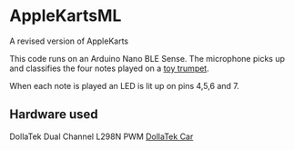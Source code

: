 # AppleKartsML
A revised version of AppleKarts

This code runs on an Arduino Nano BLE Sense. The microphone picks up and classifies the four notes played on a [toy trumpet](https://www.nda-toys.com/product/5218/bontempi-silver-trumpet-42cm-wholesale). 

When each note is played an LED is lit up on pins 4,5,6 and 7.

## Hardware used
DollaTek Dual Channel L298N PWM
[DollaTek Car](https://www.amazon.co.uk/DollaTek-Battery-Chassis-Encoder-Arduino/dp/B07F73HY34/ref=asc_df_B07F73HY34?mcid=32862d46fc213eff89fc5c81c9ceb43e&hvocijid=15328588217776470927-B07F73HY34-&hvexpln=74&tag=googshopuk-21&linkCode=df0&hvadid=696285193871&hvpos=&hvnetw=g&hvrand=15328588217776470927&hvpone=&hvptwo=&hvqmt=&hvdev=c&hvdvcmdl=&hvlocint=&hvlocphy=9046549&hvtargid=pla-2281435176658&psc=1&gad_source=1)
